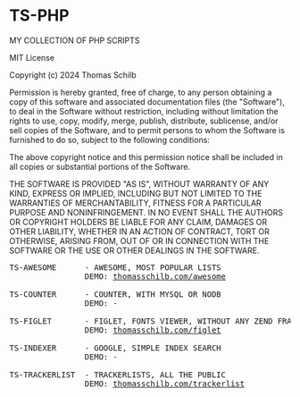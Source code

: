 # TS-PHP
MY COLLECTION OF PHP SCRIPTS

MIT License

Copyright (c) 2024 Thomas Schilb

Permission is hereby granted, free of charge, to any person obtaining a copy
of this software and associated documentation files (the "Software"), to deal
in the Software without restriction, including without limitation the rights
to use, copy, modify, merge, publish, distribute, sublicense, and/or sell
copies of the Software, and to permit persons to whom the Software is
furnished to do so, subject to the following conditions:

The above copyright notice and this permission notice shall be included in all
copies or substantial portions of the Software.

THE SOFTWARE IS PROVIDED "AS IS", WITHOUT WARRANTY OF ANY KIND, EXPRESS OR
IMPLIED, INCLUDING BUT NOT LIMITED TO THE WARRANTIES OF MERCHANTABILITY,
FITNESS FOR A PARTICULAR PURPOSE AND NONINFRINGEMENT. IN NO EVENT SHALL THE
AUTHORS OR COPYRIGHT HOLDERS BE LIABLE FOR ANY CLAIM, DAMAGES OR OTHER
LIABILITY, WHETHER IN AN ACTION OF CONTRACT, TORT OR OTHERWISE, ARISING FROM,
OUT OF OR IN CONNECTION WITH THE SOFTWARE OR THE USE OR OTHER DEALINGS IN THE
SOFTWARE.

<pre>
TS-AWESOME      - AWESOME, MOST POPULAR LISTS
                DEMO: <a href="https://www.thomasschilb.com/awesome/">thomasschilb.com/awesome</a>

TS-COUNTER      - COUNTER, WITH MYSQL OR NODB
                DEMO: -

TS-FIGLET       - FIGLET, FONTS VIEWER, WITHOUT ANY ZEND FRAMEWORK!
                DEMO: <a href="https://www.thomasschilb.com/figlet/?q=Github">thomasschilb.com/figlet</a>

TS-INDEXER      - GOOGLE, SIMPLE INDEX SEARCH
                DEMO: -

TS-TRACKERLIST  - TRACKERLISTS, ALL THE PUBLIC
                DEMO: <a href="https://thomasschilb.com/trackerlist/">thomasschilb.com/trackerlist</a>
</pre>